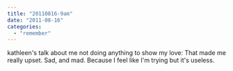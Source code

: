 ```yaml
---
title: "20110816-9am"
date: "2011-08-16"
categories: 
  - "remember"
---
```


kathleen's talk about me not doing anything to show my love: That made me really upset. Sad, and mad. Because I feel like I'm trying but it's useless.
